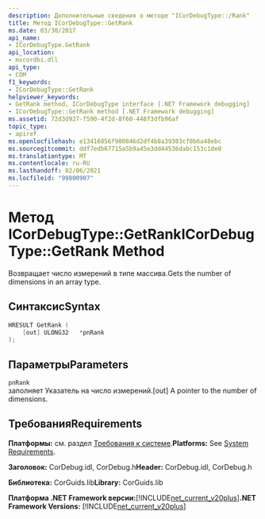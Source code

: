 ```yaml
---
description: Дополнительные сведения о методе "ICorDebugType::/Rank"
title: Метод ICorDebugType::GetRank
ms.date: 03/30/2017
api_name:
- ICorDebugType.GetRank
api_location:
- mscordbi.dll
api_type:
- COM
f1_keywords:
- ICorDebugType::GetRank
helpviewer_keywords:
- GetRank method, ICorDebugType interface [.NET Framework debugging]
- ICorDebugType::GetRank method [.NET Framework debugging]
ms.assetid: 72d3d927-f590-4f2d-8f60-448f3dfb96af
topic_type:
- apiref
ms.openlocfilehash: e13416856f900846d2df4b8a39303cf0b6a48ebc
ms.sourcegitcommit: ddf7edb67715a5b9a45e3dd44536dabc153c1de0
ms.translationtype: MT
ms.contentlocale: ru-RU
ms.lasthandoff: 02/06/2021
ms.locfileid: "99800907"
---
```

# <a name="icordebugtypegetrank-method"></a><span data-ttu-id="8bcf9-103">Метод ICorDebugType::GetRank</span><span class="sxs-lookup"><span data-stu-id="8bcf9-103">ICorDebugType::GetRank Method</span></span>

<span data-ttu-id="8bcf9-104">Возвращает число измерений в типе массива.</span><span class="sxs-lookup"><span data-stu-id="8bcf9-104">Gets the number of dimensions in an array type.</span></span>  
  
## <a name="syntax"></a><span data-ttu-id="8bcf9-105">Синтаксис</span><span class="sxs-lookup"><span data-stu-id="8bcf9-105">Syntax</span></span>  
  
```cpp  
HRESULT GetRank (  
    [out] ULONG32   *pnRank  
);  
```  
  
## <a name="parameters"></a><span data-ttu-id="8bcf9-106">Параметры</span><span class="sxs-lookup"><span data-stu-id="8bcf9-106">Parameters</span></span>  

 `pnRank`  
 <span data-ttu-id="8bcf9-107">заполняет Указатель на число измерений.</span><span class="sxs-lookup"><span data-stu-id="8bcf9-107">[out] A pointer to the number of dimensions.</span></span>  
  
## <a name="requirements"></a><span data-ttu-id="8bcf9-108">Требования</span><span class="sxs-lookup"><span data-stu-id="8bcf9-108">Requirements</span></span>  

 <span data-ttu-id="8bcf9-109">**Платформы:** см. раздел [Требования к системе](../../get-started/system-requirements.md).</span><span class="sxs-lookup"><span data-stu-id="8bcf9-109">**Platforms:** See [System Requirements](../../get-started/system-requirements.md).</span></span>  
  
 <span data-ttu-id="8bcf9-110">**Заголовок:** CorDebug.idl, CorDebug.h</span><span class="sxs-lookup"><span data-stu-id="8bcf9-110">**Header:** CorDebug.idl, CorDebug.h</span></span>  
  
 <span data-ttu-id="8bcf9-111">**Библиотека:** CorGuids.lib</span><span class="sxs-lookup"><span data-stu-id="8bcf9-111">**Library:** CorGuids.lib</span></span>  
  
 <span data-ttu-id="8bcf9-112">**Платформа .NET Framework версии:**[!INCLUDE[net_current_v20plus](../../../../includes/net-current-v20plus-md.md)]</span><span class="sxs-lookup"><span data-stu-id="8bcf9-112">**.NET Framework Versions:** [!INCLUDE[net_current_v20plus](../../../../includes/net-current-v20plus-md.md)]</span></span>
